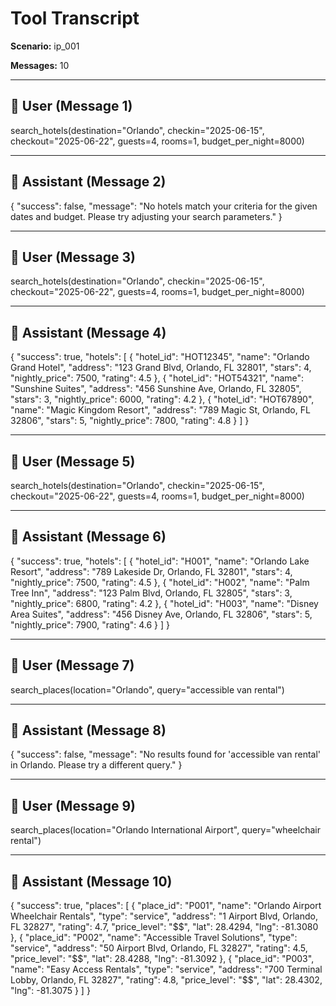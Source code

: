 # Tool Transcript

**Scenario:** ip_001

**Messages:** 10

---

## 👤 User (Message 1)

search\_hotels(destination="Orlando", checkin="2025-06-15", checkout="2025-06-22", guests=4, rooms=1, budget\_per\_night=8000)

---

## 🤖 Assistant (Message 2)

{
  "success": false,
  "message": "No hotels match your criteria for the given dates and budget. Please try adjusting your search parameters."
}

---

## 👤 User (Message 3)

search\_hotels(destination="Orlando", checkin="2025-06-15", checkout="2025-06-22", guests=4, rooms=1, budget\_per\_night=8000)

---

## 🤖 Assistant (Message 4)

{
  "success": true,
  "hotels": [
    {
      "hotel\_id": "HOT12345",
      "name": "Orlando Grand Hotel",
      "address": "123 Grand Blvd, Orlando, FL 32801",
      "stars": 4,
      "nightly\_price": 7500,
      "rating": 4.5
    },
    {
      "hotel\_id": "HOT54321",
      "name": "Sunshine Suites",
      "address": "456 Sunshine Ave, Orlando, FL 32805",
      "stars": 3,
      "nightly\_price": 6000,
      "rating": 4.2
    },
    {
      "hotel\_id": "HOT67890",
      "name": "Magic Kingdom Resort",
      "address": "789 Magic St, Orlando, FL 32806",
      "stars": 5,
      "nightly\_price": 7800,
      "rating": 4.8
    }
  ]
}

---

## 👤 User (Message 5)

search\_hotels(destination="Orlando", checkin="2025-06-15", checkout="2025-06-22", guests=4, rooms=1, budget\_per\_night=8000)

---

## 🤖 Assistant (Message 6)

{
  "success": true,
  "hotels": [
    {
      "hotel\_id": "H001",
      "name": "Orlando Lake Resort",
      "address": "789 Lakeside Dr, Orlando, FL 32801",
      "stars": 4,
      "nightly\_price": 7500,
      "rating": 4.5
    },
    {
      "hotel\_id": "H002",
      "name": "Palm Tree Inn",
      "address": "123 Palm Blvd, Orlando, FL 32805",
      "stars": 3,
      "nightly\_price": 6800,
      "rating": 4.2
    },
    {
      "hotel\_id": "H003",
      "name": "Disney Area Suites",
      "address": "456 Disney Ave, Orlando, FL 32806",
      "stars": 5,
      "nightly\_price": 7900,
      "rating": 4.6
    }
  ]
}

---

## 👤 User (Message 7)

search\_places(location="Orlando", query="accessible van rental")

---

## 🤖 Assistant (Message 8)

{
  "success": false,
  "message": "No results found for 'accessible van rental' in Orlando. Please try a different query."
}

---

## 👤 User (Message 9)

search\_places(location="Orlando International Airport", query="wheelchair rental")

---

## 🤖 Assistant (Message 10)

{
  "success": true,
  "places": [
    {
      "place\_id": "P001",
      "name": "Orlando Airport Wheelchair Rentals",
      "type": "service",
      "address": "1 Airport Blvd, Orlando, FL 32827",
      "rating": 4.7,
      "price\_level": "$$",
      "lat": 28.4294,
      "lng": -81.3080
    },
    {
      "place\_id": "P002",
      "name": "Accessible Travel Solutions",
      "type": "service",
      "address": "50 Airport Blvd, Orlando, FL 32827",
      "rating": 4.5,
      "price\_level": "$$",
      "lat": 28.4288,
      "lng": -81.3092
    },
    {
      "place\_id": "P003",
      "name": "Easy Access Rentals",
      "type": "service",
      "address": "700 Terminal Lobby, Orlando, FL 32827",
      "rating": 4.8,
      "price\_level": "$$",
      "lat": 28.4302,
      "lng": -81.3075
    }
  ]
}

